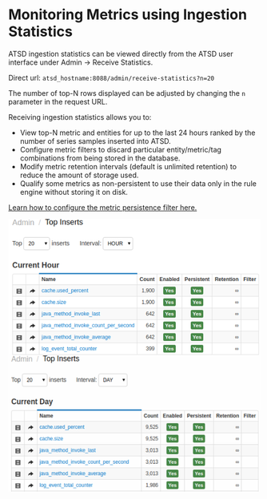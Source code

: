 # Monitoring Metrics using Ingestion Statistics


ATSD ingestion statistics can be viewed directly from the ATSD user interface under
Admin -\> Receive Statistics.

Direct url: `atsd_hostname:8088/admin/receive-statistics?n=20`

The number of top-N rows displayed can be adjusted by changing the `n`
parameter in the request URL.

Receiving ingestion statistics allows you to:

-   View top-N metric and entities for up to the last 24
    hours ranked by the number of series samples inserted into ATSD.
-   Configure metric filters to discard particular entity/metric/tag
    combinations from being stored in the database.
-   Modify metric retention intervals (default is unlimited retention) to
    reduce the amount of storage used.
-   Qualify some metrics as non-persistent to use their data only in the
    rule engine without storing it on disk.

[Learn how to configure the metric persistence filter
here.](../metric-persistence-filter.md)

![](images/ingestion_statistics_new.png "ingestion_statistics")
